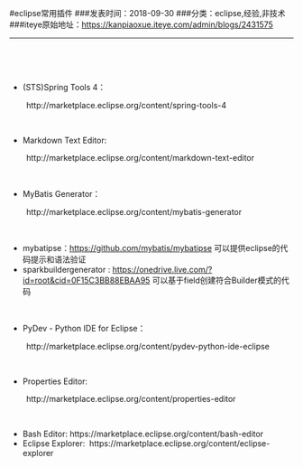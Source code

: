 #eclipse常用插件
###发表时间：2018-09-30
###分类：eclipse,经验,非技术
###iteye原始地址：<a href="https://kanpiaoxue.iteye.com/admin/blogs/2431575" target="_blank">https://kanpiaoxue.iteye.com/admin/blogs/2431575</a>

---

<div class="iteye-blog-content-contain" style="font-size: 14px;"> 
 <p style="font-size: 14px;">&nbsp;</p> 
 <p style="font-size: 14px;">&nbsp;</p> 
 <ul style="font-size: 14px;"> 
  <li>(STS)Spring Tools 4：</li> 
 </ul> 
 <p style="padding-left: 30px;">http://marketplace.eclipse.org/content/spring-tools-4</p> 
 <p style="font-size: 14px;">&nbsp;</p> 
 <ul style="font-size: 14px;"> 
  <li>Markdown Text Editor:</li> 
 </ul> 
 <p style="padding-left: 30px;">http://marketplace.eclipse.org/content/markdown-text-editor</p> 
 <p style="padding-left: 30px;">&nbsp;</p> 
 <ul style="font-size: 14px;"> 
  <li>MyBatis Generator：</li> 
 </ul> 
 <p style="padding-left: 30px;">http://marketplace.eclipse.org/content/mybatis-generator</p> 
 <p style="padding-left: 30px;">&nbsp;</p> 
 <ul> 
  <li style="font-size: 14px;">mybatipse：<a href="https://github.com/mybatis/mybatipse">https://github.com/mybatis/mybatipse</a>&nbsp;可以提供eclipse的代码提示和语法验证</li> 
  <li>sparkbuildergenerator :&nbsp;<a href="https://onedrive.live.com/?id=root&amp;cid=0F15C3BB88EBAA95">https://onedrive.live.com/?id=root&amp;cid=0F15C3BB88EBAA95</a>&nbsp;可以基于field创建符合Builder模式的代码</li> 
 </ul> 
 <p style="padding-left: 30px;">&nbsp;</p> 
 <ul style="font-size: 14px;"> 
  <li>PyDev - Python IDE for Eclipse：</li> 
 </ul> 
 <p style="padding-left: 30px;">http://marketplace.eclipse.org/content/pydev-python-ide-eclipse</p> 
 <p style="padding-left: 30px;">&nbsp;</p> 
 <ul style="font-size: 14px;"> 
  <li>Properties Editor:</li> 
 </ul> 
 <p style="padding-left: 30px;">http://marketplace.eclipse.org/content/properties-editor</p> 
 <p style="font-size: 14px;">&nbsp;</p> 
 <ul style="font-size: 14px;"> 
  <li>Bash Editor: https://marketplace.eclipse.org/content/bash-editor</li> 
  <li>Eclipse Explorer:&nbsp; https://marketplace.eclipse.org/content/eclipse-explorer</li> 
 </ul> 
 <p style="padding-left: 30px;">&nbsp;</p> 
</div>